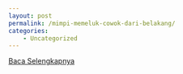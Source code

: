 ```yaml
---
layout: post
permalink: /mimpi-memeluk-cowok-dari-belakang/
categories:
    - Uncategorized
---
```


[Baca Selengkapnya](/07)